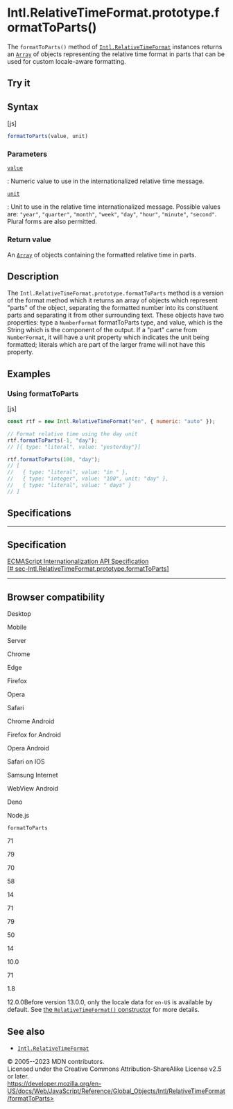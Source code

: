 Intl.RelativeTimeFormat.prototype.formatToParts()
=================================================

 
The `formatToParts()` method of
[`Intl.RelativeTimeFormat`](../relativetimeformat) instances returns an
[`Array`](../../array) of objects representing the relative time format
in parts that can be used for custom locale-aware formatting.


 
Try it 
------

 



 
Syntax
------

 
 
 
[js]


```js
formatToParts(value, unit)
```




 
### Parameters

 

[`value`](#value)

:   Numeric value to use in the internationalized relative time message.

[`unit`](#unit)

:   Unit to use in the relative time internationalized message. Possible
    values are: `"year"`, `"quarter"`, `"month"`, `"week"`, `"day"`,
    `"hour"`, `"minute"`, `"second"`. Plural forms are also permitted.



 
### Return value 

 
An [`Array`](../../array) of objects containing the formatted relative
time in parts.



 
Description
-----------

 
The `Intl.RelativeTimeFormat.prototype.formatToParts` method is a
version of the format method which it returns an array of objects which
represent \"parts\" of the object, separating the formatted number into
its constituent parts and separating it from other surrounding text.
These objects have two properties: type a `NumberFormat` formatToParts
type, and value, which is the String which is the component of the
output. If a \"part\" came from `NumberFormat`, it will have a unit
property which indicates the unit being formatted; literals which are
part of the larger frame will not have this property.



 
Examples
--------


 
### Using formatToParts 

 
 
 
[js]


```js
const rtf = new Intl.RelativeTimeFormat("en", { numeric: "auto" });

// Format relative time using the day unit
rtf.formatToParts(-1, "day");
// [{ type: "literal", value: "yesterday"}]

rtf.formatToParts(100, "day");
// [
//   { type: "literal", value: "in " },
//   { type: "integer", value: "100", unit: "day" },
//   { type: "literal", value: " days" }
// ]
```




Specifications
--------------

 
  ---------------------------------------------------------------------------------------------------------------------------------------------
  Specification
  ---------------------------------------------------------------------------------------------------------------------------------------------
  [ECMAScript Internationalization API Specification\
  [\#
  sec-Intl.RelativeTimeFormat.prototype.formatToParts]](https://tc39.es/ecma402/#sec-Intl.RelativeTimeFormat.prototype.formatToParts)

  ---------------------------------------------------------------------------------------------------------------------------------------------


Browser compatibility 
---------------------

 


Desktop

Mobile

Server

Chrome

Edge

Firefox

Opera

Safari

Chrome Android

Firefox for Android

Opera Android

Safari on IOS

Samsung Internet

WebView Android

Deno

Node.js

`formatToParts`

71

79

70

58

14

71

79

50

14

10.0

71

1.8

12.0.0Before version 13.0.0, only the locale data for `en-US` is
available by default. See [the `RelativeTimeFormat()`
constructor](https://developer.mozilla.org/docs/Web/JavaScript/Reference/Global_Objects/Intl/RelativeTimeFormat/RelativeTimeFormat)
for more details.

 
See also 
--------

 
-   [`Intl.RelativeTimeFormat`](../relativetimeformat)



 
© 2005--2023 MDN contributors.\
Licensed under the Creative Commons Attribution-ShareAlike License v2.5
or later.\
https://developer.mozilla.org/en-US/docs/Web/JavaScript/Reference/Global_Objects/Intl/RelativeTimeFormat/formatToParts>

